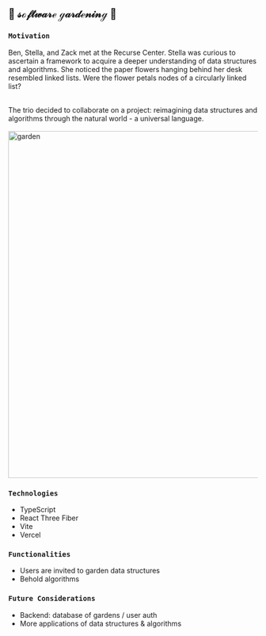 ## 🌸 𝓈ℴ𝒻𝓉𝓌𝒶𝓇ℯ ℊ𝒶𝓇𝒹ℯ𝓃𝒾𝓃ℊ 🌱

### `Motivation`<br>
Ben, Stella, and Zack met at the Recurse Center. Stella was curious to ascertain a framework to acquire a deeper understanding of data structures and algorithms. She noticed the paper flowers hanging behind her desk resembled linked lists. Were the flower petals nodes of a circularly linked list?<br><br>

The trio decided to collaborate on a project: reimagining data structures and algorithms through the natural world - a universal language.<br><br>
<img width="700" alt="garden" src="https://github.com/stella0000000/garden-structures/assets/112890821/baeb1773-d058-41c9-b5e4-d3fca986c5b6">

### `Technologies`<br>
- TypeScript
- React Three Fiber
- Vite
- Vercel

### `Functionalities`<br>
- Users are invited to garden data structures
- Behold algorithms

### `Future Considerations`<br>
- Backend: database of gardens / user auth
- More applications of data structures & algorithms
